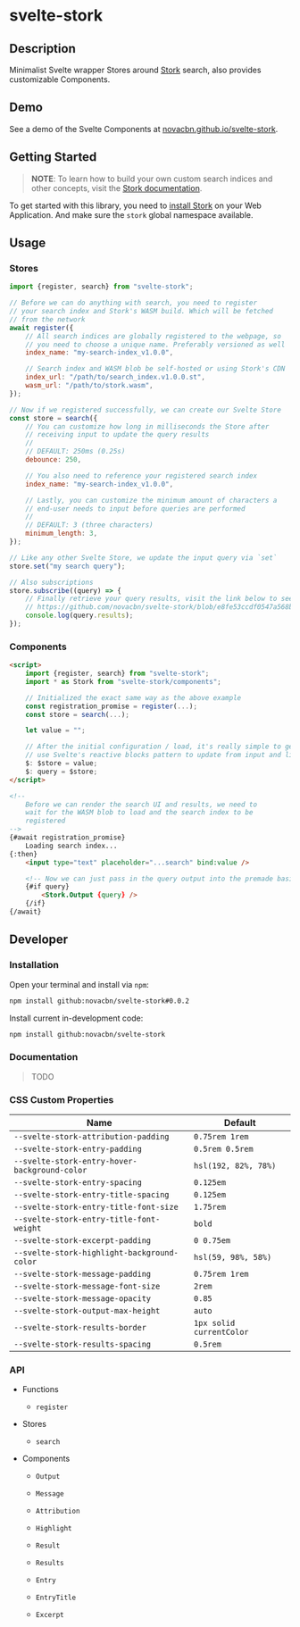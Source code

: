 # svelte-stork

## Description

Minimalist Svelte wrapper Stores around [Stork](https://github.com/jameslittle230/stork) search, also provides customizable Components.

## Demo

See a demo of the Svelte Components at [novacbn.github.io/svelte-stork](https://novacbn.github.io/svelte-stork).

## Getting Started

> **NOTE**: To learn how to build your own custom search indices and other concepts, visit the [Stork documentation](https://stork-search.net/docs).

To get started with this library, you need to [install Stork](https://stork-search.net/docs/install) on your Web Application. And make sure the `stork` global namespace available.

## Usage

### Stores

```javascript
import {register, search} from "svelte-stork";

// Before we can do anything with search, you need to register
// your search index and Stork's WASM build. Which will be fetched
// from the network
await register({
    // All search indices are globally registered to the webpage, so
    // you need to choose a unique name. Preferably versioned as well
    index_name: "my-search-index_v1.0.0",

    // Search index and WASM blob be self-hosted or using Stork's CDN
    index_url: "/path/to/search_index.v1.0.0.st",
    wasm_url: "/path/to/stork.wasm",
});

// Now if we registered successfully, we can create our Svelte Store
const store = search({
    // You can customize how long in milliseconds the Store after
    // receiving input to update the query results
    //
    // DEFAULT: 250ms (0.25s)
    debounce: 250,

    // You also need to reference your registered search index
    index_name: "my-search-index_v1.0.0",

    // Lastly, you can customize the minimum amount of characters a
    // end-user needs to input before queries are performed
    //
    // DEFAULT: 3 (three characters)
    minimum_length: 3,
});

// Like any other Svelte Store, we update the input query via `set`
store.set("my search query");

// Also subscriptions
store.subscribe((query) => {
    // Finally retrieve your query results, visit the link below to see the typings
    // https://github.com/novacbn/svelte-stork/blob/e8fe53ccdf0547a568b6f7e1cd59aad0ba22499d/src/lib/stores/search.ts#L95-L110
    console.log(query.results);
});
```

### Components

<!-- prettier-ignore -->
```html
<script>
    import {register, search} from "svelte-stork";
    import * as Stork from "svelte-stork/components";

    // Initialized the exact same way as the above example
    const registration_promise = register(...);
    const store = search(...);

    let value = "";

    // After the initial configuration / load, it's really simple to get started. Just
    // use Svelte's reactive blocks pattern to update from input and listen for query results
    $: $store = value;
    $: query = $store;
</script>

<!--
    Before we can render the search UI and results, we need to
    wait for the WASM blob to load and the search index to be
    registered
-->
{#await registration_promise}
    Loading search index...
{:then}
    <input type="text" placeholder="...search" bind:value />

    <!-- Now we can just pass in the query output into the premade basic search UI -->
    {#if query}
        <Stork.Output {query} />
    {/if}
{/await}
```

## Developer

### Installation

Open your terminal and install via `npm`:

```bash
npm install github:novacbn/svelte-stork#0.0.2
```

Install current in-development code:

```bash
npm install github:novacbn/svelte-stork
```

### Documentation

> TODO

### CSS Custom Properties

| Name                                          | Default                  |
| --------------------------------------------- | ------------------------ |
| `--svelte-stork-attribution-padding`          | `0.75rem 1rem`           |
| `--svelte-stork-entry-padding`                | `0.5rem 0.5rem`          |
| `--svelte-stork-entry-hover-background-color` | `hsl(192, 82%, 78%)`     |
| `--svelte-stork-entry-spacing`                | `0.125em`                |
| `--svelte-stork-entry-title-spacing`          | `0.125em`                |
| `--svelte-stork-entry-title-font-size`        | `1.75rem`                |
| `--svelte-stork-entry-title-font-weight`      | `bold`                   |
| `--svelte-stork-excerpt-padding`              | `0 0.75em`               |
| `--svelte-stork-highlight-background-color`   | `hsl(59, 98%, 58%)`      |
| `--svelte-stork-message-padding`              | `0.75rem 1rem`           |
| `--svelte-stork-message-font-size`            | `2rem`                   |
| `--svelte-stork-message-opacity`              | `0.85`                   |
| `--svelte-stork-output-max-height`            | `auto`                   |
| `--svelte-stork-results-border`               | `1px solid currentColor` |
| `--svelte-stork-results-spacing`              | `0.5rem`                 |

### API

-   Functions

    -   `register`

-   Stores

    -   `search`

-   Components

    -   `Output`

    -   `Message`
    -   `Attribution`

    -   `Highlight`

    -   `Result`
    -   `Results`

    -   `Entry`
    -   `EntryTitle`
    -   `Excerpt`
